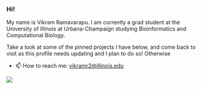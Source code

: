 ### Hi!
My name is Vikram Ramavarapu. I am currently a grad student at the University of Illinois at Urbana-Champaign studying Bioinformatics and Computational Biology. 
  
Take a look at some of the pinned projects I have below, and come back to visit as this profile needs updating and I plan to do so! Otherwise
  
- 📫 How to reach me: vikramr2@illinois.edu

<!--![](https://github-readme-stats.vercel.app/api?username=vikramr2&show_icons=true&theme=cobalt)-->
![](https://github-readme-stats.vercel.app/api/top-langs/?username=vikramr2&size_weight=0.5&count_weight=0.5&theme=cobalt)
